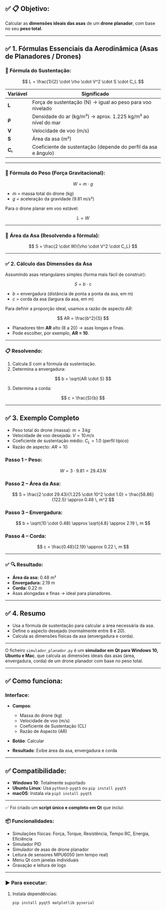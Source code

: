 ## ✅ 📋 **Objetivo:**

Calcular as **dimensões ideais das asas** de um **drone planador**, com base no seu **peso total**.

---

## ✅ 1. **Fórmulas Essenciais da Aerodinâmica (Asas de Planadores / Drones)**

### 📌 Fórmula do **Sustentação**:

$$
L = \frac{1}{2} \cdot \rho \cdot V^2 \cdot S \cdot C_L
$$

| Variável | Significado                                                    |
| -------- | -------------------------------------------------------------- |
| **L**    | Força de sustentação (N) → igual ao peso para voo nivelado     |
| **ρ**    | Densidade do ar (kg/m³) → aprox. 1.225 kg/m³ ao nível do mar   |
| **V**    | Velocidade de voo (m/s)                                        |
| **S**    | Área da asa (m²)                                               |
| **Cₗ**   | Coeficiente de sustentação (depende do perfil da asa e ângulo) |

---

### 📌 Fórmula do **Peso (Força Gravitacional)**:

$$
W = m \cdot g
$$

* $m$ = massa total do drone (kg)
* $g$ = aceleração da gravidade (9.81 m/s²)

Para o drone planar em voo estável:

$$
L = W
$$

---

### 📌 **Área da Asa (Resolvendo a fórmula):**

$$
S = \frac{2 \cdot W}{\rho \cdot V^2 \cdot C_L}
$$

---

### ✅ 2. **Cálculo das Dimensões da Asa**

Assumindo asas retangulares simples (forma mais fácil de construir):

$$
S = b \cdot c
$$

* $b$ = envergadura (distância de ponta a ponta da asa, em m)
* $c$ = corda da asa (largura da asa, em m)

Para definir a proporção ideal, usamos a razão de aspecto $AR$:

$$
AR = \frac{b^2}{S}
$$

* Planadores têm **AR** alto (8 a 20) → asas longas e finas.
* Pode escolher, por exemplo, **AR = 10**.

---

### 📋 Resolvendo:

1. Calcula $S$ com a fórmula da sustentação.
2. Determina a envergadura:

$$
b = \sqrt{AR \cdot S}
$$

3. Determina a corda:

$$
c = \frac{S}{b}
$$

---

## ✅ 3. **Exemplo Completo**

* Peso total do drone (massa): $m = 3 \, kg$
* Velocidade de voo desejada: $V = 10 \, m/s$
* Coeficiente de sustentação médio: $C_L = 1.0$ (perfil típico)
* Razão de aspecto: $AR = 10$

### Passo 1 – Peso:

$$
W = 3 \cdot 9.81 = 29.43 \, N
$$

### Passo 2 – Área da Asa:

$$
S = \frac{2 \cdot 29.43}{1.225 \cdot 10^2 \cdot 1.0} = \frac{58.86}{122.5} \approx 0.48 \, m^2
$$

### Passo 3 – Envergadura:

$$
b = \sqrt{10 \cdot 0.48} \approx \sqrt{4.8} \approx 2.19 \, m
$$

### Passo 4 – Corda:

$$
c = \frac{0.48}{2.19} \approx 0.22 \, m
$$

---

### ✅ 🔍 Resultado:

* **Área da asa:** 0.48 m²
* **Envergadura:** 2.19 m
* **Corda:** 0.22 m
* Asas alongadas e finas → ideal para planadores.

---

## ✅ 4. **Resumo**

* Usa a fórmula de sustentação para calcular a área necessária da asa.
* Define o aspecto desejado (normalmente entre 8 e 20).
* Calcula as dimensões físicas da asa (envergadura e corda).

---
O ficheiro `simulador_planador.py` é um **simulador em Qt para Windows 10, Ubuntu e Mac**, que calcula as dimensões ideais das asas (área, envergadura, corda) de um drone planador com base no peso total.

---

## ✅ Como funciona:

### Interface:

* **Campos**:

  * Massa do drone (kg)
  * Velocidade de voo (m/s)
  * Coeficiente de Sustentação (CL)
  * Razão de Aspecto (AR)
* **Botão**: Calcular
* **Resultado**: Exibe área da asa, envergadura e corda

---

## ✅ Compatibilidade:

* **Windows 10**: Totalmente suportado
* **Ubuntu Linux**: Usa `python3-pyqt5` ou `pip install pyqt5`
* **macOS**: Instala via `pip3 install pyqt5`

---
✅ Foi criado um **script único e completo em Qt** que inclui:

### 📦 Funcionalidades:

* Simulações físicas: Força, Torque, Resistência, Tempo RC, Energia, Eficiência
* Simulador PID
* Simulador de asas de drone planador
* Leitura de sensores MPU6050 (em tempo real)
* Menu Qt com janelas individuais
* Gravação e leitura de logs

---

### ▶️ Para executar:

1. Instala dependências:

   ```bash
   pip install pyqt5 matplotlib pyserial
   ```



